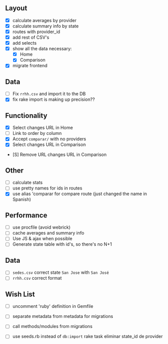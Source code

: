 ## Layout
- [X] calculate averages by provider
- [X] calculate summary info by state
- [X] routes with provider_id
- [X] add rest of CSV's
- [X] add selects
- [X] show all the data necessary:
  - [X] Home
  - [X] Comparison
- [X] migrate frontend

## Data
- [ ] Fix `rrhh.csv` and import it to the DB
- [X] fix rake import is making up precision??

## Functionality
- [X] Select changes URL in Home
- [ ] Link to order by column
- [X] Accept `comparar/` with no providers
- [X] Select changes URL in Comparison
- [S] Remove URL changes URL in Comparison

## Other
- [ ] calculate stats
- [ ] use pretty names for ids in routes
- [X] use alias 'comparar for compare route (just changed the name in Spanish)

## Performance
- [ ] use procfile (avoid webrick)
- [ ] cache averages and summary info
- [ ] Use JS & ajax when possible
- [ ] Generate state table with id's, so there's no N+1

## Data
- [ ] `sedes.csv` correct state `San Jose` with `San José`
- [ ] `rrhh.csv` correct format

## Wish List
- [ ] uncomment 'ruby' definition in Gemfile
- [ ] separate metadata from metadata for migrations
- [ ] call methods/modules from migrations
- [ ] use seeds.rb instead of `db:import` rake task
eliminar state_id de provider

